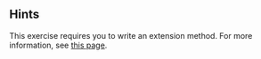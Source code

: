 ## Hints
This exercise requires you to write an extension method. For more information, see [this page](https://msdn.microsoft.com/en-us//library/bb383977.aspx).
